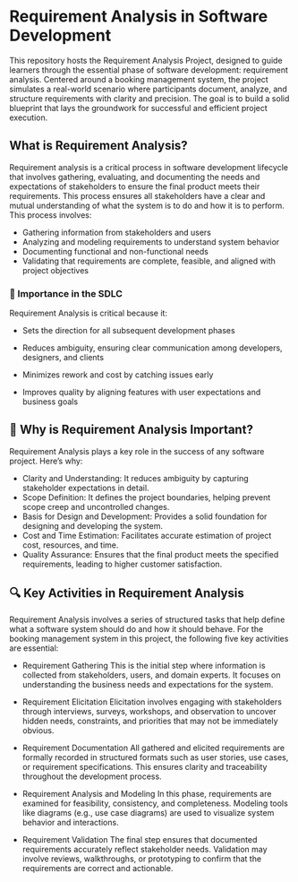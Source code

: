 # Requirement Analysis in Software Development
This repository hosts the Requirement Analysis Project, designed to guide learners through the essential phase of software development: requirement analysis. Centered around a booking management system, the project simulates a real-world scenario where participants document, analyze, and structure requirements with clarity and precision. The goal is to build a solid blueprint that lays the groundwork for successful and efficient project execution.
## What is Requirement Analysis?
Requirement analysis is a critical process in software development lifecycle that involves gathering, evaluating, and documenting the needs and expectations of stakeholders to ensure the final product meets their requirements. This process ensures all stakeholders have a clear and mutual understanding of what the system is to do and how it is to perform.
This process involves:

- Gathering information from stakeholders and users
- Analyzing and modeling requirements to understand system behavior
- Documenting functional and non-functional needs
- Validating that requirements are complete, feasible, and aligned with project objectives
  
### 🚀 Importance in the SDLC
Requirement Analysis is critical because it:

* Sets the direction for all subsequent development phases

- Reduces ambiguity, ensuring clear communication among developers, designers, and clients

- Minimizes rework and cost by catching issues early

- Improves quality by aligning features with user expectations and business goals

## 📌 Why is Requirement Analysis Important?
Requirement Analysis plays a key role in the success of any software project. Here’s why:
- Clarity and Understanding: It reduces ambiguity by capturing stakeholder expectations in detail.
- Scope Definition: It defines the project boundaries, helping prevent scope creep and uncontrolled changes.
- Basis for Design and Development: Provides a solid foundation for designing and developing the system.
- Cost and Time Estimation: Facilitates accurate estimation of project cost, resources, and time.
- Quality Assurance: Ensures that the final product meets the specified requirements, leading to higher customer satisfaction.

## 🔍 Key Activities in Requirement Analysis
Requirement Analysis involves a series of structured tasks that help define what a software system should do and how it should behave. For the booking management system in this project, the following five key activities are essential:

- Requirement Gathering This is the initial step where information is collected from stakeholders, users, and domain experts. It focuses on understanding the business needs and expectations for the system.

- Requirement Elicitation Elicitation involves engaging with stakeholders through interviews, surveys, workshops, and observation to uncover hidden needs, constraints, and priorities that may not be immediately obvious.

- Requirement Documentation All gathered and elicited requirements are formally recorded in structured formats such as user stories, use cases, or requirement specifications. This ensures clarity and traceability throughout the development process.

- Requirement Analysis and Modeling In this phase, requirements are examined for feasibility, consistency, and completeness. Modeling tools like diagrams (e.g., use case diagrams) are used to visualize system behavior and interactions.

- Requirement Validation The final step ensures that documented requirements accurately reflect stakeholder needs. Validation may involve reviews, walkthroughs, or prototyping to confirm that the requirements are correct and actionable.
